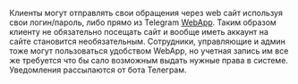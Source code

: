 Клиенты могут отправлять свои обращения через web сайт используя свои логин/пароль, либо прямо из Telegram [WebApp](https://core.telegram.org/bots/webapps). Таким образом клиенту не обязательно посещать сайт и вообще иметь аккаунт на сайте становится необязательным. Сотрудники, управляющие и админ тоже могут пользоваться удобством WebApp, но учетная запись им все же требуется что бы сало возможным выдать нужные права в системе. Уведомления рассылаются от бота Телеграм.